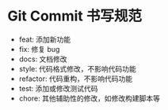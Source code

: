 # Git Commit 书写规范

- feat: 添加新功能
- fix: 修复 bug
- docs: 文档修改
- style: 代码格式修改，不影响代码功能
- refactor: 代码重构，不影响代码功能
- test: 添加或修改测试代码
- chore: 其他辅助性的修改，如修改构建脚本等
